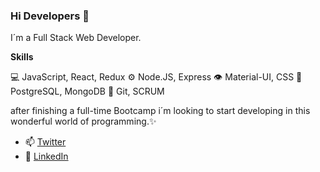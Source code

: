 ### Hi Developers 👋

I´m a Full Stack Web Developer. 

**Skills**

💻 JavaScript, React, Redux
⚙️ Node.JS, Express
👁️ Material-UI, CSS
💽 PostgreSQL, MongoDB
💬 Git, SCRUM 

after finishing a full-time Bootcamp i´m looking to start developing in this wonderful world of programming.✨

- 📫 [Twitter](https://twitter.com/JereSantochi) 
- 💬 [LinkedIn](https://www.linkedin.com/in/jeremias-santochi/) 

<!--
**JehhS/JehhS** is a ✨ _special_ ✨ repository because its `README.md` (this file) appears on your GitHub profile.

Here are some ideas to get you started:

- 🔭 I’m currently working on ...
- 🌱 I’m currently learning ...
- 👯 I’m looking to collaborate on ...
- 🤔 I’m looking for help with ...
- 💬 Ask me about ...
- 📫 How to reach me: ...
- 😄 Pronouns: ...
- ⚡ Fun fact: ...
- 
-->
